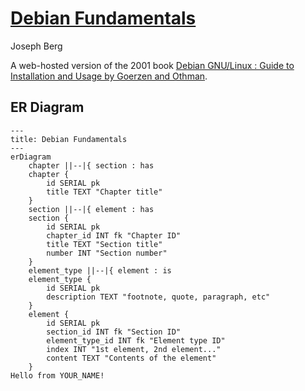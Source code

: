# [Debian Fundamentals](https://debian-fundamentals.onrender.com/index.html)
Joseph Berg

A web-hosted version of the 2001 book [Debian GNU/Linux : Guide to Installation and Usage by Goerzen and Othman](https://www.gutenberg.org/ebooks/6527).

## ER Diagram
```mermaid
---
title: Debian Fundamentals
---
erDiagram
    chapter ||--|{ section : has
    chapter {
        id SERIAL pk
        title TEXT "Chapter title"
    }
    section ||--|{ element : has
    section {
        id SERIAL pk
        chapter_id INT fk "Chapter ID"
        title TEXT "Section title"
        number INT "Section number"
    }
    element_type ||--|{ element : is
    element_type {
        id SERIAL pk
        description TEXT "footnote, quote, paragraph, etc"
    }
    element {
        id SERIAL pk
        section_id INT fk "Section ID"
        element_type_id INT fk "Element type ID"
        index INT "1st element, 2nd element..."
        content TEXT "Contents of the element"
    }
Hello from YOUR_NAME!
